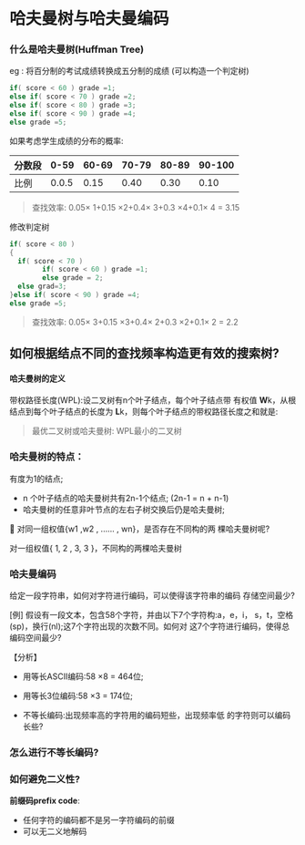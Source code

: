 # 哈夫曼树与哈夫曼编码



### 什么是哈夫曼树(Huffman Tree)



eg : 将百分制的考试成绩转换成五分制的成绩 (可以构造一个判定树)

```c
if( score < 60 ) grade =1; 
else if( score < 70 ) grade =2; 
else if( score < 80 ) grade =3; 
else if( score < 90 ) grade =4; 
else grade =5;
```



如果考虑学生成绩的分布的概率:

| 分数段 | 0-59  | 60-69 | 70-79 | 80-89 | 90-100 |
| ------ | ----- | ----- | ----- | ----- | ------ |
| 比例   | 0.0.5 | 0.15  | 0.40  | 0.30  | 0.10   |

>  查找效率: 0.05× 1+0.15 ×2+0.4× 3+0.3 ×4+0.1× 4 = 3.15



修改判定树

```c
if( score < 80 )
{
  if( score < 70 )
		if( score < 60 ) grade =1;
		else grade = 2;
  else grad=3;
}else if( score < 90 ) grade =4;
else grade =5;
```

> 查找效率:  0.05× 3+0.15 ×3+0.4× 2+0.3 ×2+0.1× 2 = 2.2



## 如何根据结点不同的查找频率构造更有效的搜索树?

#### 哈夫曼树的定义

带权路径长度(WPL):设二叉树有n个叶子结点，每个叶子结点带 有权值 **W**k，从根结点到每个叶子结点的长度为 **L**k，则每个叶子结点的带权路径长度之和就是: 

>  最优二叉树或哈夫曼树: WPL最小的二叉树



### 哈夫曼树的特点：

有度为1的结点; 

- n 个叶子结点的哈夫曼树共有2n-1个结点;  (2n-1 = n + n-1)
- 哈夫曼树的任意非叶节点的左右子树交换后仍是哈夫曼树; 

 对同一组权值{w1 ,w2 , ...... , wn}，是否存在不同构的两 棵哈夫曼树呢? 

对一组权值{ 1, 2 , 3, 3 }，不同构的两棵哈夫曼树 



### 哈夫曼编码

给定一段字符串，如何对字符进行编码，可以使得该字符串的编码 存储空间最少? 

[例] 假设有一段文本，包含58个字符，并由以下7个字符构:a，e，i， s，t，空格(sp)，换行(nl);这7个字符出现的次数不同。如何对 这7个字符进行编码，使得总编码空间最少? 

【分析】

- 用等长ASCII编码:58 ×8 = 464位;

- 用等长3位编码:58 ×3 = 174位; 
- 不等长编码:出现频率高的字符用的编码短些，出现频率低 的字符则可以编码长些? 



### 怎么进行不等长编码?
### 如何避免二义性?

**前缀码prefix code**:

- 任何字符的编码都不是另一字符编码的前缀 
-  可以无二义地解码 
